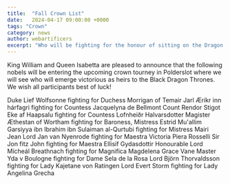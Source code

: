 ```yaml
---
title:  "Fall Crown List"
date:   2024-04-17 09:00:00 +0000
tags: "Crown"
category: news
author: webartificers
excerpt: "Who will be fighting for the honour of sitting on the Dragon Thrones?"
---
```


King William and Queen Isabetta are pleased to announce that the following nobels will be entering the upcoming crown tourney in Polderslot where we will see who will emerge victorious as heirs to the Black Dragon Thrones. We wish all participants best of luck!

Duke Lief Wolfsonne fighting for Duchess Morrigan of Temair
Jarl Æríkr inn hárfagri fighting for Countess Jacquelyna de Bellmont
Count Rendor Stigot Eke af Haapsalu fighting for Countess Lofnheiðr Halvarsdotter
Magister Æthestan of Wortham fighting for Baroness, Mistress Estrid
Mu'allim Garsiyya ibn Ibrahim ibn Sulaiman al-Qurtubi fighting for Mistress Mairi Jean
Lord Jan van Nyenrode fighting for Maestra Victoria Piera Rosselli
Sir Jon fitz John fighting for Maestra Ellisif Gydasdottir
Honourable Lord Mícheál Breathnach fighting for Magnifica Magdelena Grace Vane
Master Yda v Boulogne fighting for Dame Sela de la Rosa
Lord Björn Thorvaldsson fighting for Lady Kajetane von Ratingen
Lord Evert Storm fighting for Lady Angelina Grecha


